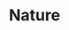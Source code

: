 ---
layout: photo_collection
title: Nature
description: Landscapes and wildlife photography
photos:
  - image: https://your-s3-bucket.amazonaws.com/photography/nature/photo1.jpg
    caption: Mountain sunrise in Colorado
  - image: https://your-s3-bucket.amazonaws.com/photography/nature/photo2.jpg
    caption: Forest stream in autumn
  - image: https://your-s3-bucket.amazonaws.com/photography/nature/photo3.jpg
    caption: Desert landscape at sunset
--- 